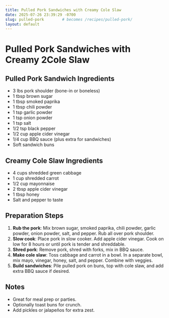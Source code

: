 ```yaml
---
title: Pulled Pork Sandwiches with Creamy Cole Slaw
date: 2025-07-26 23:39:29 -0700
slug: pulled-pork        # becomes /recipes/pulled-pork/
layout: default
---
```


# Pulled Pork Sandwiches with Creamy 2Cole Slaw

## Pulled Pork Sandwich Ingredients
- 3 lbs pork shoulder (bone-in or boneless)  
- 1 tbsp brown sugar  
- 1 tbsp smoked paprika  
- 1 tbsp chili powder  
- 1 tsp garlic powder  
- 1 tsp onion powder  
- 1 tsp salt  
- 1/2 tsp black pepper  
- 1/2 cup apple cider vinegar  
- 1/4 cup BBQ sauce (plus extra for sandwiches)  
- Soft sandwich buns  

## Creamy Cole Slaw Ingredients
- 4 cups shredded green cabbage  
- 1 cup shredded carrot  
- 1/2 cup mayonnaise  
- 2 tbsp apple cider vinegar  
- 1 tbsp honey  
- Salt and pepper to taste  

## Preparation Steps
1. **Rub the pork**: Mix brown sugar, smoked paprika, chili powder, garlic powder, onion powder, salt, and pepper. Rub all over pork shoulder.
2. **Slow cook**: Place pork in slow cooker. Add apple cider vinegar. Cook on low for 8 hours or until pork is tender and shreddable.
3. **Shred pork**: Remove pork, shred with forks, mix in BBQ sauce.
4. **Make cole slaw**: Toss cabbage and carrot in a bowl. In a separate bowl, mix mayo, vinegar, honey, salt, and pepper. Combine with veggies.
5. **Build sandwiches**: Pile pulled pork on buns, top with cole slaw, and add extra BBQ sauce if desired.

## Notes
- Great for meal prep or parties.  
- Optionally toast buns for crunch.  
- Add pickles or jalapeños for extra zest.
